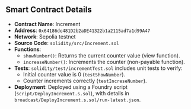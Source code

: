 ## Smart Contract Details

- **Contract Name**: Increment
- **Address**: `0x64186de481D2b2aDE41322b1a2115ad7a1d99A47`
- **Network**: Sepolia testnet
- **Source Code**: `solidity/src/Increment.sol`
- **Functions**:
  - `showNumber()`: Returns the current counter value (view function).
  - `increaseNumber()`: Increments the counter (non-payable function).
- **Tests**: `solidity/test/incrementTest.sol` includes unit tests to verify:
  - Initial counter value is 0 (`testShowNumber`).
  - Counter increments correctly (`testIncreseNumber`).
- **Deployment**: Deployed using a Foundry script (`script/DeployIncrement.s.sol`), with details in `broadcast/DeployIncrement.s.sol/run-latest.json`.
